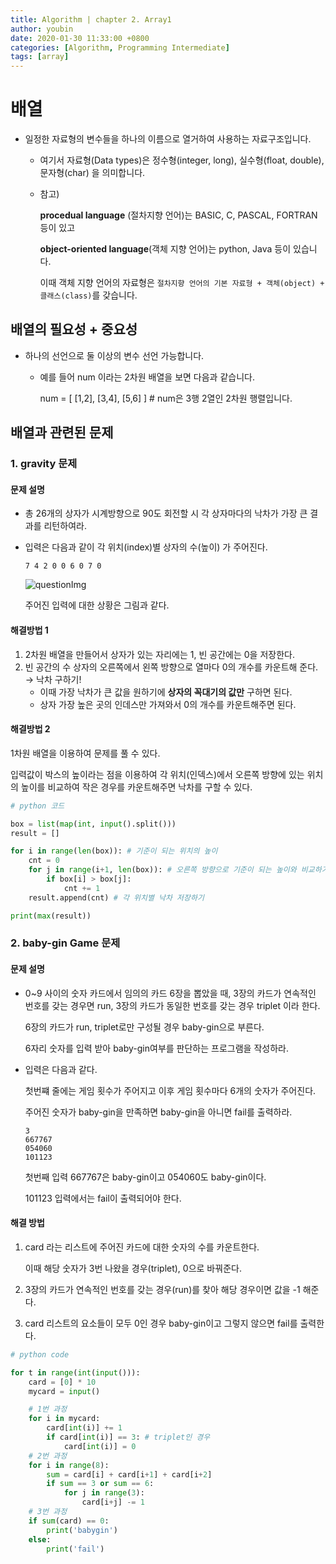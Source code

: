```yaml
---
title: Algorithm | chapter 2. Array1
author: youbin
date: 2020-01-30 11:33:00 +0800
categories: [Algorithm, Programming Intermediate]
tags: [array]
---
```


# 배열

- 일정한 자료형의 변수들을 하나의 이름으로 열거하여 사용하는 자료구조입니다.

  - 여기서 자료형(Data types)은 정수형(integer, long), 실수형(float, double), 문자형(char) 을 의미합니다.

  - 참고)

    **procedual language** (절차지향 언어)는 BASIC, C, PASCAL, FORTRAN 등이 있고

    **object-oriented language**(객체 지향 언어)는 python, Java 등이 있습니다.

    이때 객체 지향 언어의 자료형은 `절차지향 언어의 기본 자료형 + 객체(object) + 클래스(class)`를 갖습니다.

## 배열의 필요성 + 중요성

- 하나의 선언으로 둘 이상의 변수 선언 가능합니다.

  - 예를 들어 num 이라는 2차원 배열을 보면 다음과 같습니다.

    num = [ [1,2], [3,4], [5,6] ] # num은 3행 2열인 2차원 행렬입니다.

## 배열과 관련된 문제

### 1. gravity 문제

#### 문제 설명

- 총 26개의 상자가 시계방향으로 90도 회전할 시 각 상자마다의 낙차가 가장 큰 결과를 리턴하여라.

- 입력은 다음과 같이 각 위치(index)별 상자의 수(높이) 가 주어진다.

  ```
  7 4 2 0 0 6 0 7 0
  ```

  ![questionImg](https://user-images.githubusercontent.com/60081201/105607141-8cba2900-5de0-11eb-9493-db0d38910e13.JPG)

  주어진 입력에 대한 상황은 그림과 같다.

#### 해결방법 1

1. 2차원 배열을 만들어서 상자가 있는 자리에는 1, 빈 공간에는 0을 저장한다.
2. 빈 공간의 수 상자의 오른쪽에서 왼쪽 방향으로 열마다 0의 개수를 카운트해 준다. → 낙차 구하기!
   - 이때 가장 낙차가 큰 값을 원하기에 **상자의 꼭대기의 값만** 구하면 된다.
   - 상자 가장 높은 곳의 인데스만 가져와서 0의 개수를 카운트해주면 된다.

#### 해결방법 2

1차원 배열을 이용하여 문제를 풀 수 있다.

입력값이 박스의 높이라는 점을 이용하여 각 위치(인덱스)에서 오른쪽 방향에 있는 위치의 높이를 비교하여 작은 경우를 카운트해주면 낙차를 구할 수 있다.

```python
# python 코드

box = list(map(int, input().split()))
result = []

for i in range(len(box)): # 기준이 되는 위치의 높이
    cnt = 0
    for j in range(i+1, len(box)): # 오른쪽 방향으로 기준이 되는 높이와 비교하기
        if box[i] > box[j]:
            cnt += 1
    result.append(cnt) # 각 위치별 낙차 저장하기

print(max(result))
```

### 2. baby-gin Game 문제

#### 문제 설명

- 0~9 사이의 숫자 카드에서 임의의 카드 6장을 뽑았을 때, 3장의 카드가 연속적인 번호를 갖는 경우면 run, 3장의 카드가 동일한 번호를 갖는 경우 triplet 이라 한다.

  6장의 카드가 run, triplet로만 구성될 경우 baby-gin으로 부른다.

  6자리 숫자를 입력 받아 baby-gin여부를 판단하는 프로그램을 작성하라.

- 입력은 다음과 같다.

  첫번쨰 줄에는 게임 횟수가 주어지고 이후 게임 횟수마다 6개의 숫자가 주어진다.

  주어진 숫자가 baby-gin을 만족하면 baby-gin을 아니면 fail를 출력하라.

  ```
  3
  667767
  054060
  101123
  ```

  첫번째 입력 667767은 baby-gin이고 054060도 baby-gin이다.

  101123 입력에서는 fail이 출력되어야 한다.

#### 해결 방법

1. card 라는 리스트에 주어진 카드에 대한 숫자의 수를 카운트한다.

   이때 해당 숫자가 3번 나왔을 경우(triplet), 0으로 바꿔준다.

2. 3장의 카드가 연속적인 번호를 갖는 경우(run)를 찾아 해당 경우이면 값을 -1 해준다.

3. card 리스트의 요소들이 모두 0인 경우 baby-gin이고 그렇지 않으면 fail를 출력한다.

```python
# python code

for t in range(int(input())):
    card = [0] * 10
    mycard = input()

    # 1번 과정
    for i in mycard:
        card[int(i)] += 1
        if card[int(i)] == 3: # triplet인 경우
            card[int(i)] = 0
    # 2번 과정
    for i in range(8):
        sum = card[i] + card[i+1] + card[i+2]
        if sum == 3 or sum == 6:
            for j in range(3):
                card[i+j] -= 1
	# 3번 과정
    if sum(card) == 0:
        print('babygin')
    else:
        print('fail')
```
